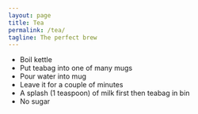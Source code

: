 ```yaml
---
layout: page
title: Tea
permalink: /tea/
tagline: The perfect brew
---
```


* Boil kettle
* Put teabag into one of many mugs
* Pour water into mug
* Leave it for a couple of minutes
* A splash (1 teaspoon) of milk first then teabag in bin
* No sugar